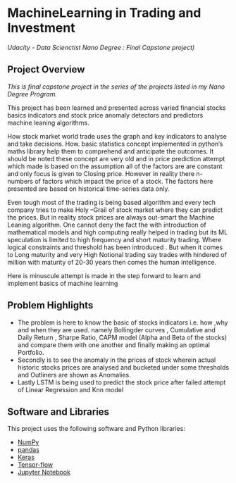# MachineLearning in Trading and Investment
*Udacity - Data Scienctist Nano Degree : Final Capstone project)*

## Project Overview
*This is final capstone project in the series of the projects listed in my Nano Degree Program.*

This project has been learned and presented across varied financial stocks basics indicators and stock price anomaly detectors and predictors machine leaning algorithms.

How stock market world trade uses the graph and key indicators to analyse and take decisions. How. basic statistics concept implemented in python’s maths library help them to comprehend and anticipate the outcomes. It should be noted these concept are very old and in price prediction attempt which made is based on the assumption all of the factors are are constant and  only focus is given to Closing price. 
However in reality there n- numbers of factors which impact the price of a stock. The factors here presented are based on historical time-series data only. 

Even tough most of the trading is being based algorithm and every tech company tries to make Holy –Grail of stock market where they can predict the prices. But in reality stock prices are always out-smart the Machine Leaning algorithm. One cannot deny the fact the with introduction of mathematical models and high computing really helped in trading but its ML speculation is limited to high frequency and short maturity trading. Where logical constraints and threshold has been introduced . But when it comes to  Long maturity and very High Notional trading say trades with hindered of million with maturity of 20-30 years then comes the human intelligence.

Here is minuscule attempt is made in the step forward to learn and implement basics of machine learning

## Problem Highlights
-	The problem is  here to know the basic of stocks indicators i.e. how ,why and when they are used.
namely Bollingder curves , Cumulative and Daily Return , Sharpe Ratio, CAPM model (Alpha and Beta of the stocks) and compare them with one another and finally making an optimal Portfolio.
-	Secondly is to see the anomaly in the prices of stock wherein actual historic stocks prices are analysed and bucketed under some thresholds and Outliners are shown as Anomalies.
-	Lastly  LSTM is being used to predict the stock price after failed attempt of Linear Regression and Knn model

## Software and Libraries
This project uses the following software and Python libraries:

* [NumPy](http://www.numpy.org/)
* [pandas](http://pandas.pydata.org/)
* [Keras](https://keras.io/)
* [Tensor-flow](https://www.tensorflow.org)
* [Jupyter Notebook](http://ipython.org/notebook.html)

